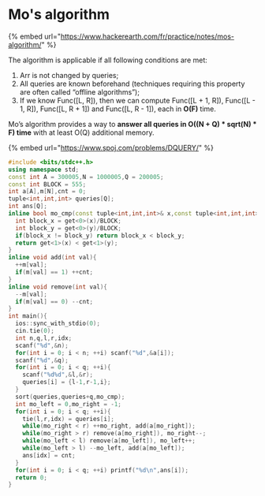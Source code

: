 # Mo's algorithm

{% embed url="https://www.hackerearth.com/fr/practice/notes/mos-algorithm/" %}

The algorithm is applicable if all following conditions are met:

1. Arr is not changed by queries;
2. All queries are known beforehand \(techniques requiring this property are often called “offline algorithms”\);
3. If we know Func\(\[L, R\]\), then we can compute Func\(\[L + 1, R\]\), Func\(\[L - 1, R\]\), Func\(\[L, R + 1\]\) and Func\(\[L, R - 1\]\), each in **O\(F\)** time.

Mo’s algorithm provides a way to **answer all queries in O\(\(N + Q\) \* sqrt\(N\) \* F\) time** with at least O\(Q\) additional memory.

{% embed url="https://www.spoj.com/problems/DQUERY/" %}

```cpp
#include <bits/stdc++.h>
using namespace std;
const int A = 300005,N = 1000005,Q = 200005;
const int BLOCK = 555;
int a[A],m[N],cnt = 0;
tuple<int,int,int> queries[Q];
int ans[Q];
inline bool mo_cmp(const tuple<int,int,int>& x,const tuple<int,int,int>& y){
  int block_x = get<0>(x)/BLOCK;
  int block_y = get<0>(y)/BLOCK;
  if(block_x != block_y) return block_x < block_y;
  return get<1>(x) < get<1>(y);
}
inline void add(int val){
  ++m[val];
  if(m[val] == 1) ++cnt;
}
inline void remove(int val){
  --m[val];
  if(m[val] == 0) --cnt;
}
int main(){
  ios::sync_with_stdio(0);
  cin.tie(0);
  int n,q,l,r,idx;
  scanf("%d",&n);
  for(int i = 0; i < n; ++i) scanf("%d",&a[i]);
  scanf("%d",&q);
  for(int i = 0; i < q; ++i){
    scanf("%d%d",&l,&r);
    queries[i] = {l-1,r-1,i};
  }
  sort(queries,queries+q,mo_cmp);
  int mo_left = 0,mo_right = -1;
  for(int i = 0; i < q; ++i){
    tie(l,r,idx) = queries[i];
    while(mo_right < r) ++mo_right, add(a[mo_right]);
    while(mo_right > r) remove(a[mo_right]), mo_right--;
    while(mo_left < l) remove(a[mo_left]), mo_left++;
    while(mo_left > l) --mo_left, add(a[mo_left]);
    ans[idx] = cnt;
  }
  for(int i = 0; i < q; ++i) printf("%d\n",ans[i]);
  return 0;
}
```

